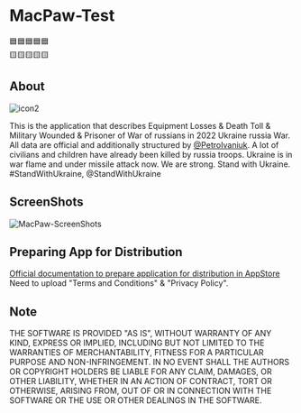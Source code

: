 # MacPaw-Test

🟦🟦🟦🟦🟦<br />🟨🟨🟨🟨🟨

## About
![icon2](https://user-images.githubusercontent.com/43982937/180580274-3bab9dc7-76e4-4eb1-a59d-1455de6fcd2e.png)

This is the application that describes Equipment Losses & Death Toll & Military Wounded & Prisoner of War of russians in 2022 Ukraine russia War. All data are official and additionally structured by [@PetroIvaniuk](https://github.com/PetroIvaniuk). A lot of civilians and children have already been killed by russia troops. Ukraine is in war flame and under missile attack now. We are strong. Stand with Ukraine. #StandWithUkraine, @StandWithUkraine

## ScreenShots
![MacPaw-ScreenShots](https://user-images.githubusercontent.com/43982937/180579831-94090d2a-8b58-4441-b3ce-5239d61f1719.png)

## Preparing App for Distribution
[Official documentation to prepare application for distribution in AppStore](https://developer.apple.com/documentation/xcode/preparing-your-app-for-distribution)
<br />Need to upload "Terms and Conditions" & "Privacy Policy".

## Note
THE SOFTWARE IS PROVIDED "AS IS", WITHOUT WARRANTY OF ANY KIND, EXPRESS OR IMPLIED, INCLUDING BUT NOT LIMITED TO THE WARRANTIES OF MERCHANTABILITY, FITNESS FOR A PARTICULAR PURPOSE AND NON-INFRINGEMENT. IN NO EVENT SHALL THE AUTHORS OR COPYRIGHT HOLDERS BE LIABLE FOR ANY CLAIM, DAMAGES, OR OTHER LIABILITY, WHETHER IN AN ACTION OF CONTRACT, TORT OR OTHERWISE, ARISING FROM, OUT OF OR IN CONNECTION WITH THE SOFTWARE OR THE USE OR OTHER DEALINGS IN THE SOFTWARE.
